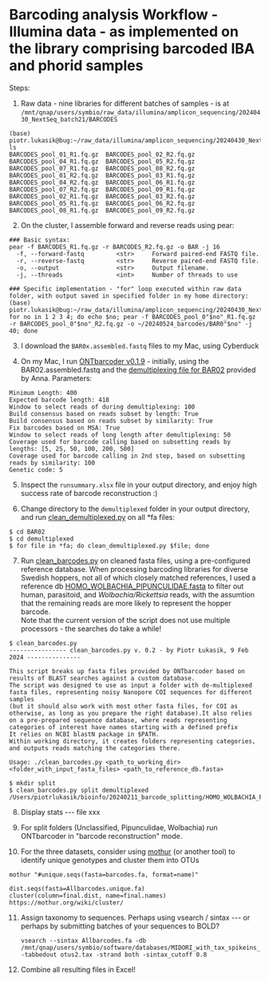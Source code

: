 # Barcoding analysis Workflow - Illumina data - as implemented on the library comprising barcoded IBA and phorid samples
  
Steps:  
  
1. Raw data - nine libraries for different batches of samples - is at `/mnt/qnap/users/symbio/raw_data/illumina/amplicon_sequencing/20240430_NextSeq_batch21/BARCODES`
```
(base) piotr.lukasik@bug:~/raw_data/illumina/amplicon_sequencing/20240430_NextSeq_batch21/BARCODES$ ls
BARCODES_pool_01_R1.fq.gz  BARCODES_pool_02_R2.fq.gz  BARCODES_pool_04_R1.fq.gz  BARCODES_pool_05_R2.fq.gz  BARCODES_pool_07_R1.fq.gz  BARCODES_pool_08_R2.fq.gz
BARCODES_pool_01_R2.fq.gz  BARCODES_pool_03_R1.fq.gz  BARCODES_pool_04_R2.fq.gz  BARCODES_pool_06_R1.fq.gz  BARCODES_pool_07_R2.fq.gz  BARCODES_pool_09_R1.fq.gz
BARCODES_pool_02_R1.fq.gz  BARCODES_pool_03_R2.fq.gz  BARCODES_pool_05_R1.fq.gz  BARCODES_pool_06_R2.fq.gz  BARCODES_pool_08_R1.fq.gz  BARCODES_pool_09_R2.fq.gz
```  
  
2. On the cluster, I assemble forward and reverse reads using pear:
```
### Basic syntax:
pear -f BARCODES_R1.fq.gz -r BARCODES_R2.fq.gz -o BAR -j 16
  -f, --forward-fastq         <str>     Forward paired-end FASTQ file.
  -r, --reverse-fastq         <str>     Reverse paired-end FASTQ file.
  -o, --output                <str>     Output filename.
  -j, --threads               <int>     Number of threads to use

### Specific implementation - "for" loop executed within raw data folder, with output saved in specified folder in my home directory:
(base) piotr.lukasik@bug:~/raw_data/illumina/amplicon_sequencing/20240430_NextSeq_batch21/BARCODES$ for no in 1 2 3 4; do echo $no; pear -f BARCODES_pool_0"$no"_R1.fq.gz -r BARCODES_pool_0"$no"_R2.fq.gz -o ~/20240524_barcodes/BAR0"$no" -j 40; done 
```  
  
3. I download the `BAR0x.assembled.fastq` files to my Mac, using Cyberduck  
  
4. On my Mac, I run [ONTbarcoder v0.1.9](https://github.com/asrivathsan/ONTbarcoder) - initially, using the BAR02.assembled.fastq and the [demultiplexing file for BAR02](https://github.com/symPiotr/clean_barcodes/blob/main/BAR02_IBA_and_phorid_demultiplexing_sheet.txt) provided by Anna. Parameters:
```
Minimum Length: 400
Expected barcode length: 418
Window to select reads of during demultiplexing: 100
Build consensus based on reads subset by length: True
Build consensus based on reads subset by similarity: True
Fix barcodes based on MSA: True
Window to select reads of long length after demultiplexing: 50
Coverage used for barcode calling based on subsetting reads by lengths: [5, 25, 50, 100, 200, 500]
Coverage used for barcode calling in 2nd step, based on subsetting reads by similarity: 100
Genetic code: 5
```  
  
5. Inspect the `runsummary.xlsx` file in your output directory, and enjoy high success rate of barcode reconstruction :)  

6. Change directory to the `demultiplexed` folder in your output directory, and run [clean_demultiplexed.py](https://github.com/symPiotr/clean_barcodes/blob/main/clean_demultiplexed.py) on all *fa files:
```
$ cd BAR02
$ cd demultiplexed
$ for file in *fa; do clean_demultiplexed.py $file; done 
```  
  
7. Run [clean_barcodes.py](https://github.com/symPiotr/clean_barcodes/blob/main/clean_barcodes.py) on cleaned fasta files, using a pre-configured reference database. When processing barcoding libraries for diverse Swedish hoppers, not all of which closely matched references, I used a reference db [HOMO_WOLBACHIA_PIPUNCULIDAE.fasta](https://github.com/symPiotr/clean_barcodes/blob/main/HOMO_WOLBACHIA_PIPUNCULIDAE.fasta) to filter out human, parasitoid, and *Wolbachia/Rickettsia* reads, with the assumtion that the remaining reads are more likely to represent the hopper barcode.  
Note that the current version of the script does not use multiple processors - the searches do take a while!  
```
$ clean_barcodes.py 
---------------- clean_barcodes.py v. 0.2 - by Piotr Łukasik, 9 Feb 2024 ---------------

This script breaks up fasta files provided by ONTbarcoder based on results of BLAST searches against a custom database.
The script was designed to use as input a folder with de-multiplexed fasta files, representing noisy Nanopore COI sequences for different samples
(but it should also work with most other fasta files, for COI as otherwise, as long as you prepare the right database).It also relies on a pre-prepared sequence database, where reads representing categories of interest have names starting with a defined prefix
It relies on NCBI blastN package in $PATH.
Within working directory, it creates folders representing categories, and outputs reads matching the categories there.

Usage: ./clean_barcodes.py <path_to_working_dir> <folder_with_input_fasta_files> <path_to_reference_db.fasta> 

$ mkdir split
$ clean_barcodes.py split demultiplexed /Users/piotrlukasik/bioinfo/20240211_barcode_splitting/HOMO_WOLBACHIA_PIPUNCULIDAE.fasta
```  
  
8. Display stats --- file xxx  
  
9. For split folders (Unclassified, Pipunculidae, Wolbachia) run ONTbarcoder in "barcode reconstruction" mode.
  
10. For the three datasets, consider using [mothur](https://mothur.org/) (or another tool) to identify unique genotypes and cluster them into OTUs
```
mothur "#unique.seqs(fasta=barcodes.fa, format=name)"
```

    dist.seqs(fasta=Allbarcodes.unique.fa)
    cluster(column=final.dist, name=final.names) https://mothur.org/wiki/cluster/
    
11. Assign taxonomy to sequences. Perhaps using vsearch / sintax --- or perhaps by submitting batches of your sequences to BOLD?
    ```
    vsearch --sintax Allbarcodes.fa -db /mnt/qnap/users/symbio/software/databases/MIDORI_with_tax_spikeins_endo_RDP.fasta -tabbedout otus2.tax -strand both -sintax_cutoff 0.8
    ```
  
12. Combine all resulting files in Excel!  
